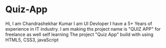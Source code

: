 # Quiz-App
Hi,
I am Chandrashekhar Kumar
I am UI Devloper 
I have a 5+ Years of experience in IT industry.
I am making ths project name is "QUIZ APP" for freelance as well self learning
The project "Quiz App" build with using HTML5, CSS3, javaScript


